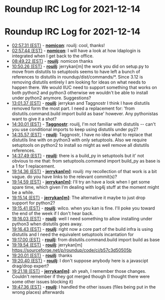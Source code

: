 # Roundup IRC Log for 2021-12-14 #
# Roundup IRC Log for 2021-12-14
* <a href="#02:57.31" id="02:57.31">02:57.31 (EST)</a> - __[nomicon](https://github.com/nomicon)__: rouilj: cool, thanks!
* <a href="#02:57.44" id="02:57.44">02:57.44 (EST)</a> - __[nomicon](https://github.com/nomicon)__: I will have a look at how ldaplogin is integrated when I get back to the office.
* <a href="#08:49.22" id="08:49.22">08:49.22 (EST)</a> - __[rouilj](https://github.com/rouilj)__: nomicon thanks
* <a href="#10:50.26" id="10:50.26">10:50.26 (EST)</a> - __[rouilj](https://github.com/rouilj)__: jerrykan[m]  the work you did on setup.py to move from distutils to setuptools seems to have left a bunch of references to distutils in roundup/dist/commands/*. Since 3.12 is removing distutils entirely I am looking for ideas on what needs to happen there. We would IIUC need to support something that works on both python2 and python3 otherwise we wouldn't be able to install under python2 anymore. Suggestions?
* <a href="#13:01.37" id="13:01.37">13:01.37 (EST)</a> - __[rouilj](https://github.com/rouilj)__: jerrykan and Taggnostr I think I have distutils removed form the most part. I need a replacement for: 'from distutils.command.build import build as base' however. Any pythonistas want to give it a shot?
* <a href="#14:30.01" id="14:30.01">14:30.01 (EST)</a> - __[Taggnostr](https://github.com/Taggnostr)__: rouilj, I'm not familiar with distutils -- can't you use conditional imports to keep using distutils under py2?
* <a href="#14:35.57" id="14:35.57">14:35.57 (EST)</a> - __[rouilj](https://github.com/rouilj)__: Taggnostr, I have no idea what to replace that distutils line with on python3 with only setuptools. Also we require setuptools on python2 to install so might as well remove all distutils references.
* <a href="#14:37.49" id="14:37.49">14:37.49 (EST)</a> - __[rouilj](https://github.com/rouilj)__: there is a build_py in setuptools but it' not obvious to me that:  from setuptools.command import build_py as base is a 1 for 1 replacement.
* <a href="#19:14.36" id="19:14.36">19:14.36 (EST)</a> - __[jerrykan[m]](https://github.com/jerrykan[m])__: rouilj: my recollection of that work is a bit vague. do you have links to the relevant commit(s)?
* <a href="#19:14.59" id="19:14.59">19:14.59 (EST)</a> - __[jerrykan[m]](https://github.com/jerrykan[m])__: I'll try an have a look when I get some spare time, which given I'm dealing with log4j stuff at the moment might be a while.
* <a href="#19:15.14" id="19:15.14">19:15.14 (EST)</a> - __[jerrykan[m]](https://github.com/jerrykan[m])__: The alternative it maybe to just drop support for python2?
* <a href="#19:15.41" id="19:15.41">19:15.41 (EST)</a> - __[rouilj](https://github.com/rouilj)__: wilco. when you kan is fine. I'll poke you toward the end of the week if I don't hear back.
* <a href="#19:16.03" id="19:16.03">19:16.03 (EST)</a> - __[rouilj](https://github.com/rouilj)__: well I need something to allow installing under python3 when distutils goes away.
* <a href="#19:16.43" id="19:16.43">19:16.43 (EST)</a> - __[rouilj](https://github.com/rouilj)__: right now a core part of the build infra is using distutils and I need the equivalent setuptools incantation for
* <a href="#19:17.00" id="19:17.00">19:17.00 (EST)</a> - __[rouilj](https://github.com/rouilj)__: from distutils.command.build import build as base
* <a href="#19:19.54" id="19:19.54">19:19.54 (EST)</a> - __[rouilj](https://github.com/rouilj)__: jerrykan[m] <https://sourceforge.net/p/roundup/code/ci/b57c3d50505b>
* <a href="#19:20.01" id="19:20.01">19:20.01 (EST)</a> - __[rouilj](https://github.com/rouilj)__: thanks
* <a href="#19:20.40" id="19:20.40">19:20.40 (EST)</a> - __[rouilj](https://github.com/rouilj)__: I don't suppose anybody here is a javascipt drag/drop expert?
* <a href="#19:21.18" id="19:21.18">19:21.18 (EST)</a> - __[jerrykan[m]](https://github.com/jerrykan[m])__: ah yeah, I remember those changes. Couldn't remember if they got merged though (I thought there were some other issues blocking it)
* <a href="#19:47.36" id="19:47.36">19:47.36 (EST)</a> - __[rouilj](https://github.com/rouilj)__: I handled the other issues (files being put in the wrong places) afterwards
